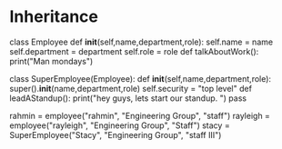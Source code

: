 # Inheritance

class Employee
    def __init__(self,name,department,role):
        self.name = name
        self.department = department
        self.role = role
    def talkAboutWork():
        print("Man mondays")


class SuperEmployee(Employee):
    def __init__(self,name,department,role):
        super().__init__(name,department,role)
        self.security = "top level"
    def leadAStandup():
        print("hey guys, lets start our standup. ")
    pass

rahmin = employee("rahmin", "Engineering Group", "staff")
rayleigh = employee("rayleigh", "Engineering Group", "Staff")
stacy = SuperEmployee("Stacy", "Engineering Group", "staff III")